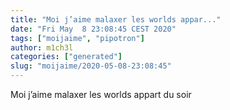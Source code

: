 ```yaml
---
title: "Moi j’aime malaxer les worlds appar..."
date: "Fri May  8 23:08:45 CEST 2020"
tags: ["moijaime", "pipotron"]
author: m1ch3l
categories: ["generated"]
slug: "moijaime/2020-05-08-23:08:45"
---
```


Moi j’aime malaxer les worlds appart du soir
